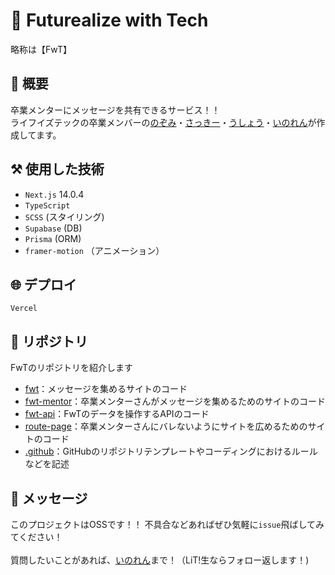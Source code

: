 # 🥰 Futurealize with Tech
略称は【FwT】

## 🤩 概要
卒業メンターにメッセージを共有できるサービス！！
<br/>
ライフイズテックの卒業メンバーの[のぞみ](https://twitter.com/lit_n59)・[さっきー](https://twitter.com/am2525nyan)・[うしょう](https://twitter.com/usyou081)・[いのれん](https://twitter.com/inoren_lit)が作成してます。

## ⚒️ 使用した技術

- `Next.js` 14.0.4
- `TypeScript`
- `SCSS` (スタイリング)
- `Supabase` (DB)
- `Prisma` (ORM)
- `framer-motion` （アニメーション）

## 🌐 デプロイ
`Vercel`

## 📁 リポジトリ
FwTのリポジトリを紹介します

- [fwt](https://github.com/Futurealize-with-Tech/fwt)：メッセージを集めるサイトのコード
- [fwt-mentor](https://github.com/Futurealize-with-Tech/fwt-mentor)：卒業メンターさんがメッセージを集めるためのサイトのコード
- [fwt-api](https://github.com/Futurealize-with-Tech/fwt-api)：FwTのデータを操作するAPIのコード
- [route-page](https://github.com/Futurealize-with-Tech/route-page)：卒業メンターさんにバレないようにサイトを広めるためのサイトのコード
- [.github](https://github.com/Futurealize-with-Tech/.github)：GitHubのリポジトリテンプレートやコーディングにおけるルールなどを記述

## 📨 メッセージ
このプロジェクトはOSSです！！
不具合などあればぜひ気軽に`issue`飛ばしてみてください！
<br />
<br />
質問したいことがあれば、[いのれん](https://twitter.com/inoren_lit)まで！（LiT!生ならフォロー返します！)

